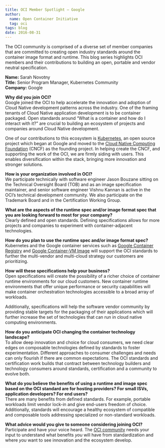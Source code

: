 ```yaml
---
title: OCI Member Spotlight – Google
author:
  name: Open Container Initiative
  tag: oci
tags: blog
date: 2016-08-31
---
```


The OCI community is comprised of a diverse set of member companies that are committed to creating open industry standards around the container image format and runtime. This blog series highlights OCI members and their contributions to building an open, portable and vendor neutral specification.  

**Name:** Sarah Novotny  
**Title:** Senior Program Manager, Kubernetes Community  
**Company:** Google  

**Why did you join OCI?**  
Google joined the OCI to help accelerate the innovation and adoption of Cloud Native development patterns across the industry. One of the framing tenants of Cloud Native application development is to be container packaged. Open standards around “What is a container and how do I interact with it?” are crucial to building an ecosystem of projects and companies around Cloud Native development.

One of our contributions to this ecosystem is [Kubernetes](https://kubernetes.io/), an open source project which began at Google and moved to the [Cloud Native Computing Foundation](https://www.cncf.io/) (CNCF) as the founding project. In helping create the CNCF, and supporting the work of the OCI, we are firmly siding with users. This enables diversification within the stack, bringing more innovation and stronger solutions.

**How is your organization involved in OCI?**  
We participate technically with software engineer Jason Bouzane sitting on the Technical Oversight Board (TOB) and as an image specification maintainer, and senior software engineer Vishnu Kannan is active in the OCI’s technical development community. We also participate on the Trademark Board and in the Certification Working Group.

**What are the aspects of the runtime spec and/or image format spec that you are looking forward to most for your company?**  
Clearly defined and open standards. Defining specifications allows for more projects and companies to experiment with container-adjacent technologies.

**How do you plan to use the runtime spec and/or image format spec?**  
Kubernetes and the Google container services such as [Google Container Registry](https://cloud.google.com/container-registry/) and [Google Container-VM Image](https://cloud.google.com/container-optimized-os/docs) will support the OCI standards to further the multi-vendor and multi-cloud strategy our customers are prioritizing.

**How will these specifications help your business?**  
Open specifications will create the possibility of a richer choice of container runtime environments for our cloud customers. New container runtime environments that offer unique performance or security capabilities will make container orchestration technologies accessible to a broad array of workloads.

Additionally, specifications will help the software vendor community by providing stable targets for the packaging of their applications which will further increase the set of technologies that can run in cloud native computing environments.

**How do you anticipate OCI changing the container technology landscape?**  
To allow deep innovation and choice for cloud consumers, we need clear edges on composable technologies defined by standards to foster experimentation. Different approaches to consumer challenges and needs can only flourish if there are common expectations. The OCI standards and certification work builds that contract between technology builders and technology consumers around standards, certification and a community to evolve both.

**What do you believe the benefits of using a runtime and image spec based on the OCI standard are for hosting providers?  For small ISVs, application developers? For end users?**  
There are many benefits from defined standards. For example, portable workloads limit vendor lock-in and give end-users freedom of choice. Additionally, standards will encourage a healthy ecosystem of compatible and composable tools addressing specialized or non-standard workloads.

**What advice would you give to someone considering joining OCI?**  
Participate and have your voice heard. The [OCI community](/community) needs your input to understand what benefits *you* will have from standardization and where *you* want to see innovation and the ecosystem develop.
